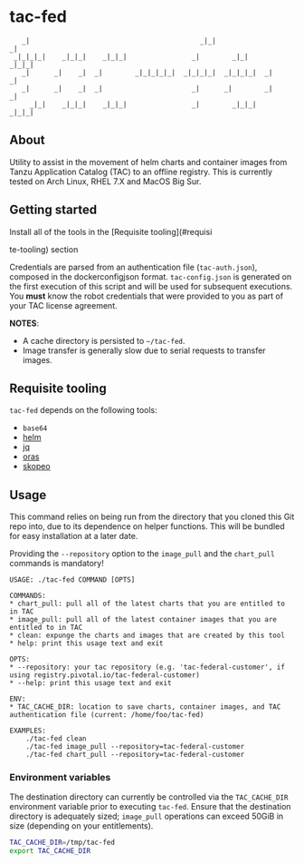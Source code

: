 # tac-fed
```brainfuck
   _|                                          _|_|                  _|
 _|_|_|_|    _|_|_|    _|_|_|                _|        _|_|      _|_|_|
   _|      _|    _|  _|        _|_|_|_|_|  _|_|_|_|  _|_|_|_|  _|    _|
   _|      _|    _|  _|                      _|      _|        _|    _|
     _|_|    _|_|_|    _|_|_|                _|        _|_|_|    _|_|_|
```
## About
Utility to assist in the movement of helm charts and container images from Tanzu Application Catalog (TAC) to an offline registry. This is currently tested on Arch Linux, RHEL 7.X and MacOS Big Sur.
## Getting started
Install all of the tools in the [Requisite tooling](#requisi

te-tooling) section

Credentials are parsed from an authentication file (`tac-auth.json`), composed in the dockerconfigjson format. `tac-config.json` is generated on the first execution of this script and will be used for subsequent executions. You **must** know the robot credentials that were provided to you as part of your TAC license agreement.

**NOTES**:
* A cache directory is persisted to `~/tac-fed`.
* Image transfer is generally slow due to serial requests to transfer images.

## Requisite tooling
`tac-fed` depends on the following tools:
* `base64`
* [helm](https://helm.sh/)
* [jq](https://stedolan.github.io/jq/)
* [oras](https://github.com/oras-project/oras)
* [skopeo](https://github.com/containers/skopeo)

## Usage
This command relies on being run from the directory that you cloned this Git repo into, due to its dependence on helper functions. This will be bundled for easy installation at a later date.

Providing the `--repository` option to the `image_pull` and the `chart_pull` commands is mandatory!

```console
USAGE: ./tac-fed COMMAND [OPTS]

COMMANDS:
* chart_pull: pull all of the latest charts that you are entitled to in TAC
* image_pull: pull all of the latest container images that you are entitled to in TAC
* clean: expunge the charts and images that are created by this tool
* help: print this usage text and exit

OPTS:
* --repository: your tac repository (e.g. 'tac-federal-customer', if using registry.pivotal.io/tac-federal-customer)
* --help: print this usage text and exit

ENV:
* TAC_CACHE_DIR: location to save charts, container images, and TAC authentication file (current: /home/foo/tac-fed)

EXAMPLES:
    ./tac-fed clean
    ./tac-fed image_pull --repository=tac-federal-customer
    ./tac-fed chart_pull --repository=tac-federal-customer
```

### Environment variables
The destination directory can currently be controlled via the `TAC_CACHE_DIR` environment variable prior to executing `tac-fed`. Ensure that the destination directory is adequately sized; `image_pull` operations can exceed 50GiB in size (depending on your entitlements).

```bash
TAC_CACHE_DIR=/tmp/tac-fed
export TAC_CACHE_DIR
```